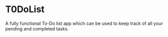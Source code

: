 # T0DoList
A fully functional To-Do list app which can be used to keep track of all your pending and completed tasks. 

